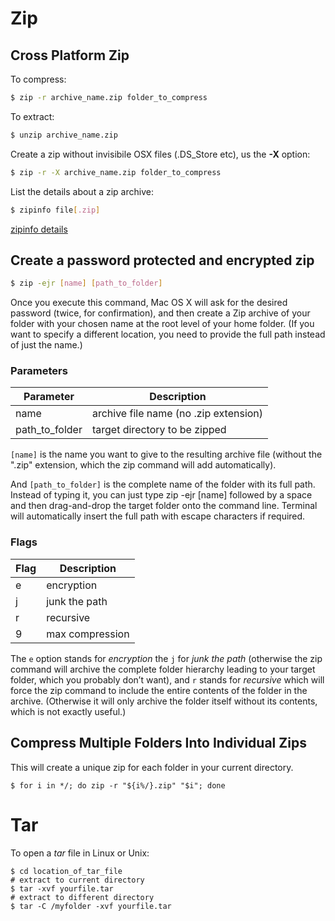 # Zip

## Cross Platform Zip

To compress:
```bash
$ zip -r archive_name.zip folder_to_compress
```

To extract:
```bash
$ unzip archive_name.zip
```

Create a zip without invisibile OSX files (.DS_Store etc), us the **-X** option:
```bash
$ zip -r -X archive_name.zip folder_to_compress
```

List the details about a zip archive:
```bash
$ zipinfo file[.zip]
```

[zipinfo details](http://linux.about.com/library/cmd/blcmdl1_zipinfo.htm)

## Create a password protected and encrypted zip
```bash
$ zip -ejr [name] [path_to_folder]
```

Once you execute this command, Mac OS X will ask for the desired password (twice, for confirmation), and then create a Zip archive of your folder with your chosen name at the root level of your home folder. (If you want to specify a different location, you need to provide the full path instead of just the name.)

### Parameters

Parameter  | Description
------------- | -------------
name           | archive file name (no .zip extension)
path_to_folder | target directory to be zipped

`[name]` is the name you want to give to the resulting archive file (without the ".zip" extension, which the zip command will add automatically).

And `[path_to_folder]` is the complete name of the folder with its full path. Instead of typing it, you can just type zip -ejr [name] followed by a space and then drag-and-drop the target folder onto the command line. Terminal will automatically insert the full path with escape characters if required.

### Flags

Flag  | Description
------------- | -------------
e | encryption
j | junk the path
r | recursive
9 | max compression

The `e` option stands for _encryption_ the `j` for _junk the path_ (otherwise the zip command will archive the complete folder hierarchy leading to your target folder, which you probably don’t want), and `r` stands for _recursive_ which will force the zip command to include the entire contents of the folder in the archive. (Otherwise it will only archive the folder itself without its contents, which is not exactly useful.)

## Compress Multiple Folders Into Individual Zips

This will create a unique zip for each folder in your current directory.

```shell
$ for i in */; do zip -r "${i%/}.zip" "$i"; done
```

# Tar

To open a _tar_ file in Linux or Unix:

```shell
$ cd location_of_tar_file
# extract to current directory
$ tar -xvf yourfile.tar
# extract to different directory
$ tar -C /myfolder -xvf yourfile.tar
```
